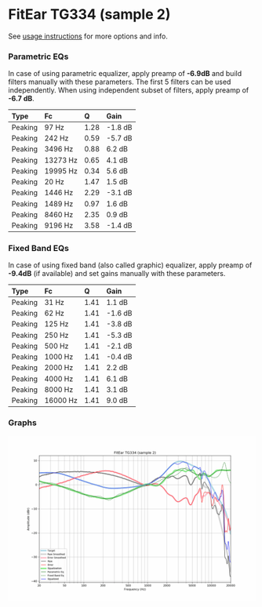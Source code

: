 # FitEar TG334 (sample 2)
See [usage instructions](https://github.com/jaakkopasanen/AutoEq#usage) for more options and info.

### Parametric EQs
In case of using parametric equalizer, apply preamp of **-6.9dB** and build filters manually
with these parameters. The first 5 filters can be used independently.
When using independent subset of filters, apply preamp of **-6.7 dB**.

| Type    | Fc       |    Q | Gain    |
|:--------|:---------|:-----|:--------|
| Peaking | 97 Hz    | 1.28 | -1.8 dB |
| Peaking | 242 Hz   | 0.59 | -5.7 dB |
| Peaking | 3496 Hz  | 0.88 | 6.2 dB  |
| Peaking | 13273 Hz | 0.65 | 4.1 dB  |
| Peaking | 19995 Hz | 0.34 | 5.6 dB  |
| Peaking | 20 Hz    | 1.47 | 1.5 dB  |
| Peaking | 1446 Hz  | 2.29 | -3.1 dB |
| Peaking | 1489 Hz  | 0.97 | 1.6 dB  |
| Peaking | 8460 Hz  | 2.35 | 0.9 dB  |
| Peaking | 9196 Hz  | 3.58 | -1.4 dB |

### Fixed Band EQs
In case of using fixed band (also called graphic) equalizer, apply preamp of **-9.4dB**
(if available) and set gains manually with these parameters.

| Type    | Fc       |    Q | Gain    |
|:--------|:---------|:-----|:--------|
| Peaking | 31 Hz    | 1.41 | 1.1 dB  |
| Peaking | 62 Hz    | 1.41 | -1.6 dB |
| Peaking | 125 Hz   | 1.41 | -3.8 dB |
| Peaking | 250 Hz   | 1.41 | -5.3 dB |
| Peaking | 500 Hz   | 1.41 | -2.1 dB |
| Peaking | 1000 Hz  | 1.41 | -0.4 dB |
| Peaking | 2000 Hz  | 1.41 | 2.2 dB  |
| Peaking | 4000 Hz  | 1.41 | 6.1 dB  |
| Peaking | 8000 Hz  | 1.41 | 3.1 dB  |
| Peaking | 16000 Hz | 1.41 | 9.0 dB  |

### Graphs
![](./FitEar%20TG334%20(sample%202).png)